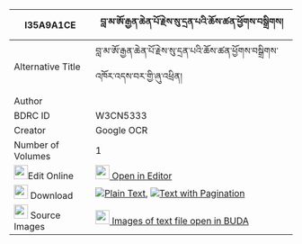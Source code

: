 |I35A9A1CE|བླ་མ་ཨོ་རྒྱན་ཆེན་པོ་རྗེས་སུ་དྲན་པའི་ཆོས་ཚན་ཕྱོགས་བསྒྲིགས། 
| --- | --- 
|Alternative Title |བླ་མ་ཨོ་རྒྱན་ཆེན་པོ་རྗེས་སུ་དྲན་པའི་ཆོས་ཚན་ཕྱོགས་བསྒྲིགས་འཁོར་འདས་བར་གྱི་ཞུ་འཕྲིན།
|Author | 
|BDRC ID | W3CN5333
|Creator | Google OCR
|Number of Volumes| 1
|<img width="25" src="https://img.icons8.com/color/25/000000/edit-property.png">Edit Online| [<img width="25" src="https://avatars.githubusercontent.com/u/45091458?s=200&v=4"> Open in Editor](http://editor.openpecha.org/I35A9A1CE)
|<img width="25" src="https://img.icons8.com/fluent/48/000000/download-2.png"/>  Download | [![](https://img.icons8.com/color/20/000000/txt.png)Plain Text](https://github.com/Openpecha/I35A9A1CE/releases/download/v1/lama_orgyen_chenpo_jesu_drenpa_plain_I35A9A1CE.zip), [![](https://img.icons8.com/color/20/000000/txt.png)Text with Pagination](https://github.com/Openpecha/I35A9A1CE/releases/download/v1/lama_orgyen_chenpo_jesu_drenpa_pages_I35A9A1CE.zip)
|<img width="25" src="https://img.icons8.com/plasticine/100/000000/pictures-folder.png"/>  Source Images | [<img width="25" src="https://library.bdrc.io/icons/BUDA-small.svg"> Images of text file open in BUDA](https://library.bdrc.io/show/bdr:W3CN5333)